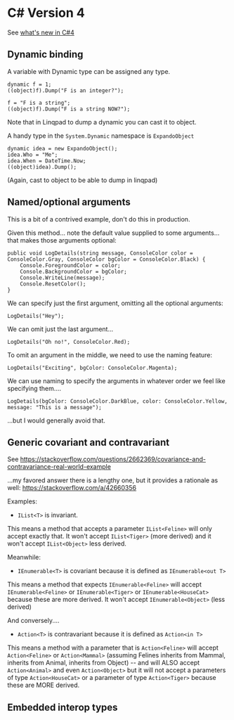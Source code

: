 # C# Version 4 

See [what's new in C#4](https://docs.microsoft.com/en-us/dotnet/csharp/whats-new/csharp-version-history#c-version-40)

## Dynamic binding


A variable with Dynamic type can be assigned any type.

	dynamic f = 1;
	((object)f).Dump("F is an integer?");

	f = "F is a string";
	((object)f).Dump("F is a string NOW?");
	
Note that in Linqpad to dump a dynamic you can cast it to object.

A handy type in the `System.Dynamic` namespace is `ExpandoObject`


	dynamic idea = new ExpandoObject();
    idea.Who = "Me";
	idea.When = DateTime.Now;
	((object)idea).Dump();
	
(Again, cast to object to be able to dump in linqpad)


## Named/optional arguments


This is a bit of a contrived example, don't do this in production.

Given this method... note the default value supplied to some arguments... that makes those arguments optional:


	public void LogDetails(string message, ConsoleColor color = ConsoleColor.Gray, ConsoleColor bgColor = ConsoleColor.Black) {
		Console.ForegroundColor = color;
		Console.BackgroundColor = bgColor;
		Console.WriteLine(message);
		Console.ResetColor();
	}

We can specify just the first argument, omitting all the optional arguments:

	LogDetails("Hey");
	
We can omit just the last argument... 
 	
	LogDetails("Oh no!", ConsoleColor.Red);

To omit an argument in the middle, we need to use the naming feature:
	
	LogDetails("Exciting", bgColor: ConsoleColor.Magenta);

We can use naming to specify the arguments in whatever order we feel like specifying them....


	LogDetails(bgColor: ConsoleColor.DarkBlue, color: ConsoleColor.Yellow, message: "This is a message");


...but I would generally avoid that.



## Generic covariant and contravariant



See <https://stackoverflow.com/questions/2662369/covariance-and-contravariance-real-world-example>

...my favored answer there is a lengthy one, but it provides a rationale as well: https://stackoverflow.com/a/42660356

Examples:

* `IList<T>` is invariant.

This means a method that accepts a parameter `IList<Feline>` will only accept exactly that. It won't accept `IList<Tiger>` (more derived) and it won't accept `IList<Object>` less derived.

Meanwhile:

* `IEnumerable<T>` is covariant because it is defined as `IEnumerable<out T>`
	
This means a method that expects `IEnumerable<Feline>` will accept `IEnumerable<Feline>` or `IEnumerable<Tiger>` or `IEnumerable<HouseCat>` because these are more derived. It won't accept `IEnumerable<Object>` (less derived)

And conversely....

* `Action<T>` is contravariant because it is defined as `Action<in T>`

This means a method with a parameter that is `Action<Feline>` will accept `Action<Feline>` or `Action<Mammal>` (assuming Felines inherits from Mammal, inherits from Animal, inherits from Object) -- and will ALSO accept `Action<Animal>` and even `Action<Object>` but it will not accept a parameters of type `Action<HouseCat>` or a parameter of type `Action<Tiger>` because these are MORE derived.



## Embedded interop types

